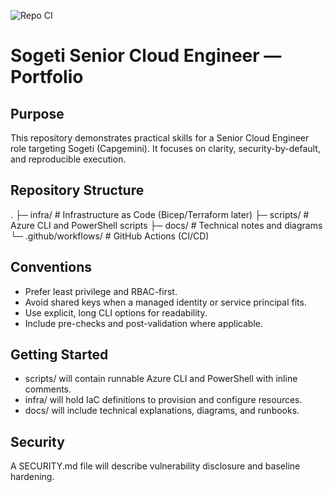 ![Repo CI](https://github.com/ehabSaad01/sogeti-senior-cloud-engineer/actions/workflows/ci.yml/badge.svg)

# Sogeti Senior Cloud Engineer — Portfolio

## Purpose
This repository demonstrates practical skills for a Senior Cloud Engineer role targeting Sogeti (Capgemini). It focuses on clarity, security-by-default, and reproducible execution.

## Repository Structure
.
├─ infra/                # Infrastructure as Code (Bicep/Terraform later)
├─ scripts/              # Azure CLI and PowerShell scripts
├─ docs/                 # Technical notes and diagrams
└─ .github/workflows/    # GitHub Actions (CI/CD)

## Conventions
- Prefer least privilege and RBAC-first.
- Avoid shared keys when a managed identity or service principal fits.
- Use explicit, long CLI options for readability.
- Include pre-checks and post-validation where applicable.

## Getting Started
- scripts/ will contain runnable Azure CLI and PowerShell with inline comments.
- infra/ will hold IaC definitions to provision and configure resources.
- docs/ will include technical explanations, diagrams, and runbooks.

## Security
A SECURITY.md file will describe vulnerability disclosure and baseline hardening.
